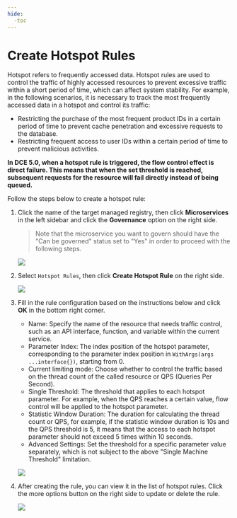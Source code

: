 ```yaml
---
hide:
  -toc
---
```


# Create Hotspot Rules

Hotspot refers to frequently accessed data. Hotspot rules are used to control the traffic of highly accessed resources to prevent excessive traffic within a short period of time, which can affect system stability. For example, in the following scenarios, it is necessary to track the most frequently accessed data in a hotspot and control its traffic:

- Restricting the purchase of the most frequent product IDs in a certain period of time to prevent cache penetration and excessive requests to the database.
- Restricting frequent access to user IDs within a certain period of time to prevent malicious activities.

**In DCE 5.0, when a hotspot rule is triggered, the flow control effect is direct failure. This means that when the set threshold is reached, subsequent requests for the resource will fail directly instead of being queued.**

Follow the steps below to create a hotspot rule:

1. Click the name of the target managed registry, then click __Microservices__ in the left sidebar and click the  __Governance__ option on the right side.

    > Note that the microservice you want to govern should have the "Can be governed" status set to "Yes" in order to proceed with the following steps.

    ![](../../../images/gov00.png)

2. Select `Hotspot Rules`, then click __Create Hotspot Rule__ on the right side.

    ![](https://docs.daocloud.io/daocloud-docs-images/docs/en/docs/skoala/images/gov11.png)

3. Fill in the rule configuration based on the instructions below and click __OK__ in the bottom right corner.

    - Name: Specify the name of the resource that needs traffic control, such as an API interface, function, and variable within the current service.
    - Parameter Index: The index position of the hotspot parameter, corresponding to the parameter index position in `WithArgs(args ...interface{})`, starting from 0.
    - Current limiting mode: Choose whether to control the traffic based on the thread count of the called resource or QPS (Queries Per Second).
    - Single Threshold: The threshold that applies to each hotspot parameter. For example, when the QPS reaches a certain value, flow control will be applied to the hotspot parameter.
    - Statistic Window Duration: The duration for calculating the thread count or QPS, for example, if the statistic window duration is 10s and the QPS threshold is 5, it means that the access to each hotspot parameter should not exceed 5 times within 10 seconds.
    - Advanced Settings: Set the threshold for a specific parameter value separately, which is not subject to the above "Single Machine Threshold" limitation.

    ![](https://docs.daocloud.io/daocloud-docs-images/docs/en/docs/skoala/images/gov12.png)

4. After creating the rule, you can view it in the list of hotspot rules. Click the more options button on the right side to update or delete the rule.

    ![](https://docs.daocloud.io/daocloud-docs-images/docs/en/docs/skoala/images/gov13.png)

